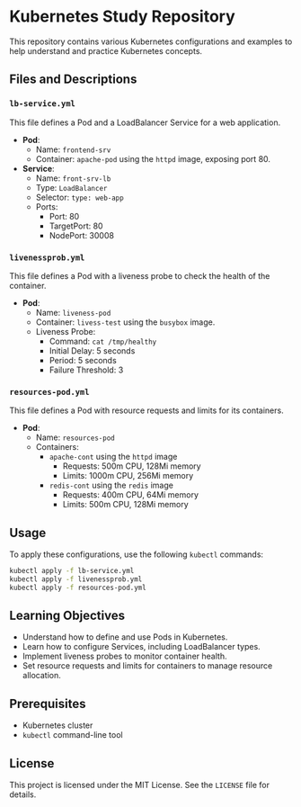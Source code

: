 # Kubernetes Study Repository

This repository contains various Kubernetes configurations and examples to help understand and practice Kubernetes concepts.

## Files and Descriptions

### `lb-service.yml`
This file defines a Pod and a LoadBalancer Service for a web application.

- **Pod**:
    - Name: `frontend-srv`
    - Container: `apache-pod` using the `httpd` image, exposing port 80.
- **Service**:
    - Name: `front-srv-lb`
    - Type: `LoadBalancer`
    - Selector: `type: web-app`
    - Ports:
        - Port: 80
        - TargetPort: 80
        - NodePort: 30008

### `livenessprob.yml`
This file defines a Pod with a liveness probe to check the health of the container.

- **Pod**:
    - Name: `liveness-pod`
    - Container: `livess-test` using the `busybox` image.
    - Liveness Probe:
        - Command: `cat /tmp/healthy`
        - Initial Delay: 5 seconds
        - Period: 5 seconds
        - Failure Threshold: 3

### `resources-pod.yml`
This file defines a Pod with resource requests and limits for its containers.

- **Pod**:
    - Name: `resources-pod`
    - Containers:
        - `apache-cont` using the `httpd` image
            - Requests: 500m CPU, 128Mi memory
            - Limits: 1000m CPU, 256Mi memory
        - `redis-cont` using the `redis` image
            - Requests: 400m CPU, 64Mi memory
            - Limits: 500m CPU, 128Mi memory

## Usage

To apply these configurations, use the following `kubectl` commands:

```sh
kubectl apply -f lb-service.yml
kubectl apply -f livenessprob.yml
kubectl apply -f resources-pod.yml
```

## Learning Objectives

- Understand how to define and use Pods in Kubernetes.
- Learn how to configure Services, including LoadBalancer types.
- Implement liveness probes to monitor container health.
- Set resource requests and limits for containers to manage resource allocation.

## Prerequisites

- Kubernetes cluster
- `kubectl` command-line tool

## License

This project is licensed under the MIT License. See the `LICENSE` file for details.